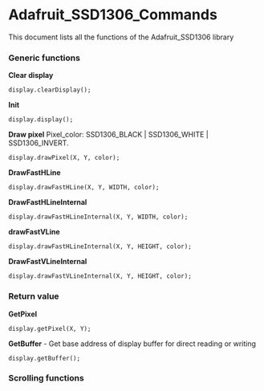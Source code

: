 # Adafruit_SSD1306_Commands
This document lists all the functions of the Adafruit_SSD1306 library

### Generic functions

**Clear display**
```
display.clearDisplay();
```
**Init**
```
display.display();
```
**Draw pixel**
Pixel_color: SSD1306_BLACK | SSD1306_WHITE | SSD1306_INVERT.
```
display.drawPixel(X, Y, color);
```
**DrawFastHLine**
```
display.drawFastHLine(X, Y, WIDTH, color);
```
**DrawFastHLineInternal**
```
display.drawFastHLineInternal(X, Y, WIDTH, color);
```
**drawFastVLine**
```
display.drawFastHLineInternal(X, Y, HEIGHT, color);
```
**DrawFastVLineInternal**
```
display.drawFastVLineInternal(X, Y, HEIGHT, color);
```

### Return value

**GetPixel**
```
display.getPixel(X, Y);
```
**GetBuffer** - Get base address of display buffer for direct reading or writing
```
display.getBuffer();
```

### Scrolling functions
